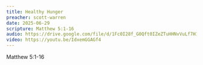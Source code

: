 ```yaml
---
title: Healthy Hunger
preacher: scott-warren
date: 2025-06-29
scripture: Matthew 5:1-16
audio: https://drive.google.com/file/d/1Fc0I28f_G0Qft0IZeZTuHHNvVuLf7H1d/view?usp=sharing
video: https://youtu.be/IdxemGGAGf4
---
```

Matthew 5:1-16